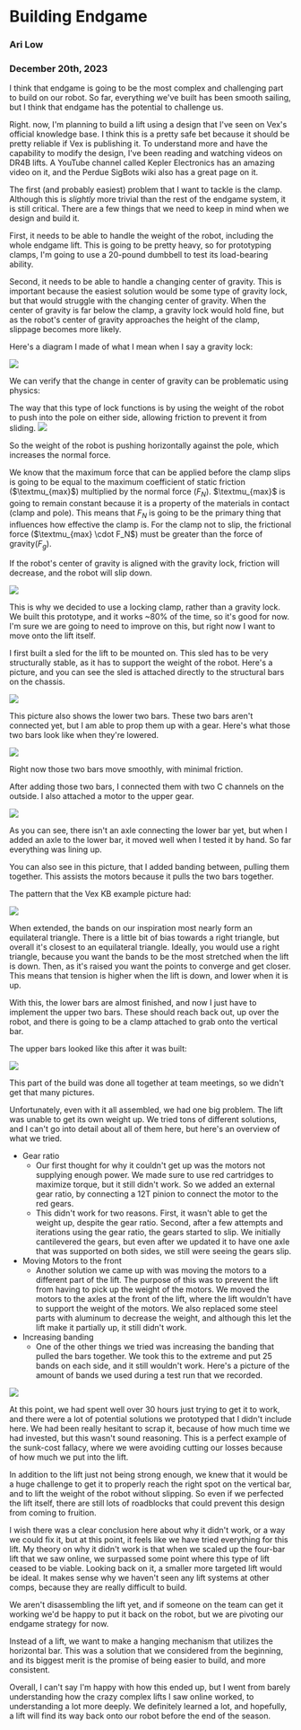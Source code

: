 # Building Endgame
### Ari Low
### December 20th, 2023

I think that endgame is going to be the most complex and challenging part to build on our robot. So far, everything we've built has been smooth sailing, but I think that endgame has the potential to challenge us. 

Right. now, I'm planning to build a lift using a design that I've seen on Vex's official knowledge base. I think this is a pretty safe bet because it should be pretty reliable if Vex is publishing it. To understand more and have the capability to modify the design, I've been reading and watching videos on DR4B lifts. A YouTube channel called Kepler Electronics has an amazing video on it, and the Perdue SigBots wiki also has a great page on it. 

The first (and probably easiest) problem that I want to tackle is the clamp. Although this is *slightly* more trivial than the rest of the endgame system, it is still critical. There are a few things that we need to keep in mind when we design and build it. 

First, it needs to be able to handle the weight of the robot, including the whole endgame lift. This is going to be pretty heavy, so for prototyping clamps, I'm going to use a 20-pound dumbbell to test its load-bearing ability. 


Second, it needs to be able to handle a changing center of gravity. This is important because the easiest solution would be some type of gravity lock, but that would struggle with the changing center of gravity. When the center of gravity is far below the clamp, a gravity lock would hold fine, but as the robot's center of gravity approaches the height of the clamp, slippage becomes more likely. 

Here's a diagram I made of what I mean when I say a gravity lock:

![](images/ClampDiagram.jpeg)

We can verify that the change in center of gravity can be problematic using physics:

The way that this type of lock functions is by using the weight of the robot to push into the pole on either side, allowing friction to prevent it from sliding. 
![](images/GravityLockBasicForces.jpeg)

So the weight of the robot is pushing horizontally against the pole, which increases the normal force. 

We know that the maximum force that can be applied before the clamp slips is going to be equal to the maximum coefficient of static friction ($\textmu_{max}$) multiplied by the normal force ($F_N$). $\textmu_{max}$ is going to remain constant because it is a property of the materials in contact (clamp and pole). This means that $F_N$ is going to be the primary thing that influences how effective the clamp is. For the clamp not to slip, the frictional force ($\textmu_{max} \cdot F_N$) must be greater than the force of gravity($F_g$). 


If the robot's center of gravity is aligned with the gravity lock, friction will decrease, and the robot will slip down. 

![](images/FinalGravityLock.jpeg)

This is why we decided to use a locking clamp, rather than a gravity lock. We built this prototype, and it works ~80% of the time, so it's good for now. I'm sure we are going to need to improve on this, but right now I want to move onto the lift itself. 

I first built a sled for the lift to be mounted on. This sled has to be very structurally stable, as it has to support the weight of the robot. Here's a picture, and you can see the sled is attached directly to the structural bars on the chassis. 

![](images/StartDR4B.jpeg)

This picture also shows the lower two bars. These two bars aren't connected yet, but I am able to prop them up with a gear. Here's what those two bars look like when they're lowered. 

![](images/StartDR4BDown.jpeg)

Right now those two bars move smoothly, with minimal friction. 

After adding those two bars, I connected them with two C channels on the outside. I also attached a motor to the upper gear. 

![](images/DR4BMotor.jpeg)

As you can see, there isn't an axle connecting the lower bar yet, but when I added an axle to the lower bar, it moved well when I tested it by hand. So far everything was lining up. 

You can also see in this picture, that I added banding between, pulling them together. This assists the motors because it pulls the two bars together. 

The pattern that the Vex KB example picture had:


![](images/VexDR4BBanding.png)

When extended, the bands on our inspiration most nearly form an equilateral triangle. There is a little bit of bias towards a right triangle, but overall it's closest to an equilateral triangle. Ideally, you would use a right triangle, because you want the bands to be the most stretched when the lift is down. Then, as it's raised you want the points to converge and get closer. This means that tension is higher when the lift is down, and lower when it is up. 

With this, the lower bars are almost finished, and now I just have to implement the upper two bars. These should reach back out, up over the robot, and there is going to be a clamp attached to grab onto the vertical bar. 

The upper bars looked like this after it was built:

![](images/UpperBars2.png)

This part of the build was done all together at team meetings, so we didn't get that many pictures. 

Unfortunately, even with it all assembled, we had one big problem. The lift was unable to get its own weight up. We tried tons of different solutions, and I can't go into detail about all of them here, but here's an overview of what we tried. 

- Gear ratio
	- Our first thought for why it couldn't get up was the motors not supplying enough power. We made sure to use red cartridges to maximize torque, but it still didn't work. So we added an external gear ratio, by connecting a 12T pinion to connect the motor to the red gears. 
	- This didn't work for two reasons. First, it wasn't able to get the weight up, despite the gear ratio. Second, after a few attempts and iterations using the gear ratio, the gears started to slip. We initially cantilevered the gears, but even after we updated it to have one axle that was supported on both sides, we still were seeing the gears slip. 
- Moving Motors to the front
	- Another solution we came up with was moving the motors to a different part of the lift. The purpose of this was to prevent the lift from having to pick up the weight of the motors. We moved the motors to the axles at the front of the lift, where the lift wouldn't have to support the weight of the motors. We also replaced some steel parts with aluminum to decrease the weight, and although this let the lift make it partially up, it still didn't work. 
- Increasing banding
	- One of the other things we tried was increasing the banding that pulled the bars together. We took this to the extreme and put 25 bands on each side, and it still wouldn't work. Here's a picture of the amount of bands we used during a test run that we recorded. 

![](images/BandingOnDR4B.png)

At this point, we had spent well over 30 hours just trying to get it to work, and there were a lot of potential solutions we prototyped that I didn't include here. We had been really hesitant to scrap it, because of how much time we had invested, but this wasn't sound reasoning. This is a perfect example of the sunk-cost fallacy, where we were avoiding cutting our losses because of how much we put into the lift. 

In addition to the lift just not being strong enough, we knew that it would be a huge challenge to get it to properly reach the right spot on the vertical bar, and to lift the weight of the robot without slipping. So even if we perfected the lift itself, there are still lots of roadblocks that could prevent this design from coming to fruition. 

I wish there was a clear conclusion here about why it didn't work, or a way we could fix it, but at this point, it feels like we have tried everything for this lift. My theory on why it didn't work is that when we scaled up the four-bar lift that we saw online, we surpassed some point where this type of lift ceased to be viable. Looking back on it, a smaller more targeted lift would be ideal. It makes sense why we haven't seen any lift systems at other comps, because they are really difficult to build. 

We aren't disassembling the lift yet, and if someone on the team can get it working we'd be happy to put it back on the robot, but we are pivoting our endgame strategy for now. 

Instead of a lift, we want to make a hanging mechanism that utilizes the horizontal bar. This was a solution that we considered from the beginning, and its biggest merit is the promise of being easier to build, and more consistent. 

Overall, I can't say I'm happy with how this ended up, but I went from barely understanding how the crazy complex lifts I saw online worked, to understanding a lot more deeply. We definitely learned a lot, and hopefully, a lift will find its way back onto our robot before the end of the season. 

